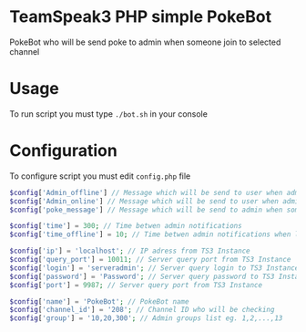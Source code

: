 # TeamSpeak3 PHP simple PokeBot
PokeBot who will be send poke to admin when someone join to selected channel

# Usage

To run script you must type `./bot.sh` in your console

# Configuration

To configure script you must edit `config.php` file

``` php
$config['Admin_offline'] // Message which will be send to user when administrator is offline
$config['Admin_online'] // Message which will be send to user when administrator is online
$config['poke_message'] // Message which will be send to admin when someone joint to selected channel

$config['time'] = 300; // Time betwen admin notifications
$config['time_offline'] = 10; // Time betwen admin notifications when last user leave selected channel (timeout)

$config['ip'] = 'localhost'; // IP adress from TS3 Instance
$config['query_port'] = 10011; // Server query port from TS3 Instance
$config['login'] = 'serveradmin'; // Server query login to TS3 Instance
$config['password'] = 'Password'; // Server query password to TS3 Instance
$config['port'] = 9987; // Server query port from TS3 Instance

$config['name'] = 'PokeBot'; // PokeBot name
$config['channel_id'] = '208'; // Channel ID who will be checking 
$config['group'] = '10,20,300'; // Admin groups list eg. 1,2,...,13
```
